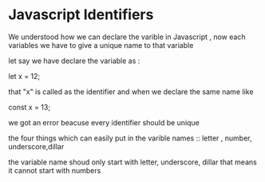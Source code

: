 <h1>Javascript Identifiers</h1>

We understood how we can declare the varible in Javascript , now each variables we have to give a unique name to that variable

let say we have declare the variable as :

let x = 12;

that "x" is called as the identifier and when we declare the same name like

const x = 13;

we got an error beacuse every identifier should be unique

the four things which can easily put in the varible names :: letter , number, underscore,dillar

the variable name shoud only start with letter, underscore, dillar that means it cannot start with numbers
